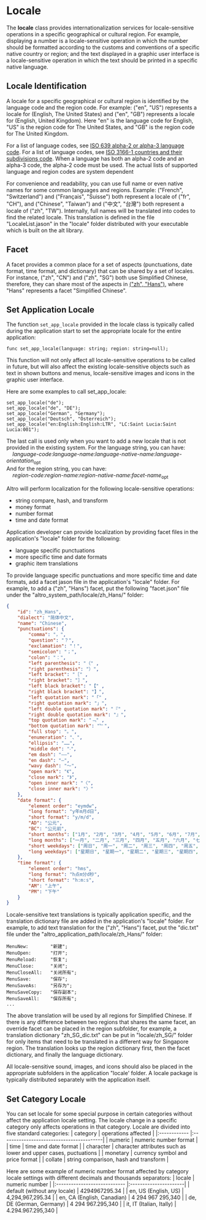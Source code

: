 # Locale

The **locale** class provides internationalization services for locale-sensitive operations in a specific geographical or cultural region. For example, displaying a number is a locale-sensitive operation in which the number should be formatted according to the customs and conventions of a specific native country or region; and the text displayed in a graphic user interface is a locale-sensitive operation in which the text should be printed in a specific native language.

## Locale Identification

A locale for a specific geographical or cultural region is identified by the language code and the region code. For example: ("en", "US") represents a locale for (English, The United States) and ("en", "GB") represents a locale for (English, United Kingdom). Here "en" is the language code for English, "US" is the region code for The United States, and "GB" is the region code for The United Kingdom.

For a list of language codes, see [ISO 639 alpha-2 or alpha-3 language code](https://en.wikipedia.org/wiki/ISO_639). For a list of language codes, see [ISO 3166-1 countries and their subdivisions code](https://en.wikipedia.org/wiki/ISO_3166-1). When a language has both an alpha-2 code and an alpha-3 code, the alpha-2 code must be used. The actual lists of supported language and region codes are system dependent

For convenience and readability, you can use full name or even native names for some common languages and regions. Example: ("French", "Switzerland") and ("Français", "Suisse") both represent a locale of ("fr", "CH"), and ("Chinese", "Taiwan") and ("中文", "台灣") both represent a locale of ("zh", "TW"). Internally, full names will be translated into codes to find the related locale. This translation is defined in the file "LocaleList.jason" in the "locale" folder distributed with your executable which is built on the alt library.


## Facet

A facet provides a common place for a set of aspects (punctuations, date format, time format, and dictionary) that can be shared by a set of locales. For instance, ("zh", "CN") and ("zh", "SG") both use Simplified Chinese, therefore, they can share most of the aspects in [("zh", "Hans")](https://www.localeplanet.com/icu/zh-Hans/index.html), where "Hans" represents a facet "Simplified Chinese".

## Set Application Locale

The function `set_app_locale` provided in the locale class is typically called during the application start to set the appropriate locale for the entire application:
```altro
func set_app_locale(language: string; region: string=null);
```
This function will not only affect all locale-sensitive operations to be called in future, but will also affect the existing locale-sensitive objects such as text in shown buttons and menus, locale-sensitive images and icons in the graphic user interface.

Here are some examples to call set_app_locale:
```altro
set_app_locale("de");
set_app_locale("de", "DE");
set_app_locale("German", "Germany");
set_app_locale("Deutsch", "Österreich");
set_app_locale("en:English:English:LTR", "LC:Saint Lucia:Saint Lucia:001");
```
The last call is used only when you want to add a new locale that is not provided in the existing system. For the language string, you can have:<br>
&nbsp;&nbsp;&nbsp;&nbsp;*language-code*:*language-name*:*language-native-name*:*language-orientation*<sub>opt</sub><br>
And for the region string, you can have:<br>
&nbsp;&nbsp;&nbsp;&nbsp;*region-code*:*region-name*:*region-native-name*:*facet-name*<sub>opt</sub><br>

Altro will perform localization for the following locale-sensitive operations:
* string compare, hash, and transform
* money format
* number format
* time and date format

Application developer can provide localization by providing facet files in the application's "locale" folder for the following:
* language specific punctuations
* more specific time and date formats
* graphic item translations

To provide language specific punctuations and more specific time and date formats, add a facet jason file in the application's "locale" folder. For example, to add a ("zh", "Hans") facet, put the following "facet.json" file under the "altro_system_path/locale/zh_Hans/" folder:
```json
{
    "id": "zh_Hans",
    "dialect": "简体中文",
    "name": "Chinese",
    "punctuations": {
        "comma": "，",
        "question": "？",
        "exclamation": "！",
        "semicolon": "；",
        "colon": "：",
        "left parenthesis": "（" ,
        "right parenthesis": "）",
        "left bracket": "［" ,
        "right bracket": "］",
        "left black bracket": "【" ,
        "right black bracket": "】",
        "left quotation mark": "「" ,
        "right quotation mark": "」",
        "left double quotation mark": "『" ,
        "right double quotation mark": "』",
        "top quotation mark": "﹁" ,
        "bottom quotation mark": "﹂",
        "full stop": "。",
        "enumeration": "、",
        "ellipsis": "……",
        "middle dot": "‧",
        "em dash": "——",
        "en dash": "—",
        "wavy dash": "～",
        "open mark": "《",
        "close mark": "》",
        "open inner mark": "〈",
        "close inner mark": "〉"
    },
    "date format": {
        "element order": "eymdw",
        "long format": "y年m月d日",
        "short format": "y/m/d",
        "AD": "公元",
        "BC": "公元前",
        "short months": ["1月", "2月", "3月", "4月", "5月", "6月", "7月", "8月", "9月", "10月", "11月", "12月"],
        "long months": ["一月", "二月", "三月", "四月", "五月", "六月", "七月", "八月", "九月", "十月", "十一月", "十二月"],
        "short weekdays": ["周日", "周一", "周二", "周三", "周四", "周五", "周六"],
        "long weekdays": ["星期日", "星期一", "星期二", "星期三", "星期四", "星期五", "星期六"]
    },
    "time format": {
        "element order": "hms",
        "long format": "h点m分d秒",
        "short format": "h:m:s",
        "AM": "上午",
        "PM": "下午"
    }
}
```
Locale-sensitive text translations is typically application specific, and the translation dictionary file are added in the application's "locale" folder. For example, to add text translation for the ("zh", "Hans") facet, put the "dic.txt" file under the "altro_application_path/locale/zh_Hans/" folder:
```
MenuNew:        "新建";
MenuOpen:       "打开";
MenuReload:     "恢复";
MenuClose:      "关闭";
MenuCloseAll:   "关闭所有";
MenuSave:       "保存";
MenuSaveAs:     "另存为";
MenuSaveCopy:   "保存副本";
MenuSaveAll:    "保存所有";
...
```
The above translation will be used by all regions for Simplified Chinese. If there is any difference between two regions that shares the same facet, an override facet can be placed in the region subfolder, for example, a translation dictionary "zh_SG_dic.txt" can be put in "locale/zh_SG/" folder for only items that need to be translated in a different way for Singapore region. The translation looks up the region dictionary first, then the facet dictionary, and finally the language dictionary.

All locale-sensitive sound, images, and icons should also be placed in the appropriate subfolders in the application "locale' folder. A locale package is typically distributed separately with the application itself.

## Set Category Locale

You can set locale for some special purpose in certain categories without affect the application locale setting. The locale change in a specific category only affects operations in that category. Locale are divided into five standard categories:
| category     | operations affected                      |
|:------------ |:-----------------------------------------|
| numeric      |  numeric number format                   |
| time         |  time and date format                    |
| character    |  character attributes such as lower and upper cases, puctuations   |
| monetary     |  currency symbol and price format        |
| collate      |  string comparison, hash and transform   |

Here are some example of numeric number format affected by category locale settings with different decimals and thousands separators:
| locale                       |  numeric number       |
|:---------------------------- |:----------------------|
| default (without any locale) |  4294967295.34        |
| en, US (English, US)         |  4,294,967,295.34     |
| en, CA (English, Canadian)   |  4 294 967 295,340    |
| de, DE (German, Germany)     |  4 294 967.295,340    |
| it, IT (Italian, Itally)     |  4.294.967.295,340    |





